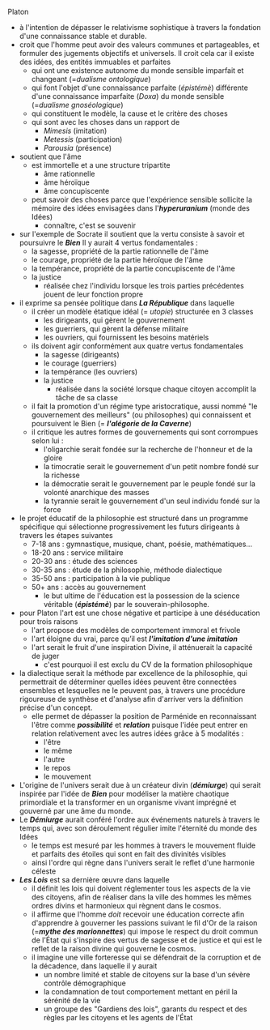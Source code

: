 Platon
- à l'intention de dépasser le relativisme sophistique à travers la fondation d'une connaissance stable et durable.
- croit que l'homme peut avoir des valeurs communes et partageables, et formuler des jugements objectifs et universels. Il croit cela car il existe des idées, des entités immuables et parfaites
  - qui ont une existence autonome du monde sensible imparfait et changeant (=*dualisme ontologique*)
  - qui font l'objet d'une connaissance parfaite (*épistémè*) différente d'une connaissance imparfaite (*Doxa*) du monde sensible (=*dualisme gnoséologique*)
  - qui constituent le modèle, la cause et le critère des choses
  - qui sont avec les choses dans un rapport de 
    - *Mimesis* (imitation)
    - *Metessis* (participation)
    - *Parousia* (présence)
- soutient que l'âme 
  - est immortelle et a une structure tripartite
    - âme rationnelle
    - âme héroïque
    - âme concupiscente
  - peut savoir des choses parce que l'expérience sensible sollicite la mémoire des idées envisagées dans l'***hyperuranium*** (monde des Idées)
    - connaître, c'est se souvenir 
- sur l'exemple de Socrate il soutient que la vertu consiste à savoir et poursuivre le ***Bien*** Il y aurait 4 vertus fondamentales :
  - la sagesse, propriété de la partie rationnelle de l'âme
  - le courage, propriété de la partie héroïque de l'âme
  - la tempérance, propriété de la partie concupiscente de l'âme
  - la justice
    - réalisée chez l'individu lorsque les trois parties précédentes jouent de leur fonction propre
- il exprime sa pensée politique dans __*La République*__ dans laquelle
  - il créer un modèle étatique idéal (= *utopie*) structurée en 3 classes 
    - les dirigeants, qui gèrent le gouvernement
    - les guerriers, qui gèrent la défense militaire
    - les ouvriers, qui fournissent les besoins matériels
  - ils doivent agir conformément aux quatre vertus fondamentales 
    - la sagesse (dirigeants)
    - le courage (guerriers)
    - la tempérance (les ouvriers)
    - la justice
      - réalisée dans la société lorsque chaque citoyen accomplit la tâche de sa classe
  - il fait la promotion d'un régime type aristocratique, aussi nommé "le gouvernement des meilleurs" (ou philosophes) qui connaissent et poursuivent le Bien (= ***l'alégorie de la Caverne***)
  - il critique les autres formes de gouvernements qui sont corrompues selon lui :
    - l'oligarchie serait fondée sur la recherche de l'honneur et de la gloire
    - la timocratie serait le gouvernement d'un petit nombre fondé sur la richesse
    - la démocratie serait le gouvernement par le peuple fondé sur la volonté anarchique des masses
    - la tyrannie serait le gouvernement d'un seul individu fondé sur la force 
- le projet éducatif de la philosophie est structuré dans un programme spécifique qui sélectionne progressivement les futurs dirigeants à travers les étapes suivantes 
  - 7-18 ans : gymnastique, musique, chant, poésie, mathématiques...
  - 18-20 ans : service militaire
  - 20-30 ans : étude des sciences
  - 30-35 ans : étude de la philosophie, méthode dialectique
  - 35-50 ans : participation à la vie publique
  - 50+ ans : accès au gouvernement
    - le but ultime de l'éducation est la possession de la science véritable (***épistémè***) par le souverain-philosophe.
- pour Platon l'art est une chose négative et participe à une déséducation pour trois raisons
  - l'art propose des modèles de comportement immoral et frivole
  - l'art éloigne du vrai, parce qu’il est ***l'imitation d'une imitation***
  - l'art serait le fruit d'une inspiration Divine, il atténuerait la capacité de juger
    - c'est pourquoi il est exclu du CV de la formation philosophique
- la dialectique serait la méthode par excellence de la philosophie, qui permettrait de déterminer quelles idées peuvent être connectées ensembles et lesquelles ne le peuvent pas, à travers une procédure rigoureuse de synthèse et d'analyse afin d'arriver vers la définition précise d'un concept.
  - elle permet de dépasser la position de Parménide en reconnaissant l'être comme ***possibilité*** et ***relation*** puisque l'idée peut entrer en relation relativement avec les autres idées grâce à 5 modalités :
    - l'être
    - le même
    - l'autre
    - le repos
    - le mouvement
- L'origine de l'univers serait due à un créateur divin (***démiurge***) qui serait inspirée par l'idée de ***Bien*** pour modéliser la matière chaotique primordiale et la transformer en un organisme vivant imprégné et gouverné par une âme du monde.
- Le ***Démiurge*** aurait conféré l'ordre aux événements naturels à travers le temps qui, avec son déroulement régulier imite l'éternité du monde des Idées
  - le temps est mesuré par les hommes à travers le mouvement fluide et parfaits des étoiles qui sont en fait des divinités visibles
  - ainsi l'ordre qui règne dans l'univers serait le reflet d'une harmonie céleste
- ***Les Lois*** est sa dernière œuvre dans laquelle 
  - il définit les lois qui doivent réglementer tous les aspects de la vie des citoyens, afin de réaliser dans la ville des hommes les mêmes ordres divins et harmonieux qui règnent dans le cosmos.
  - il affirme que l'homme *doit* recevoir une éducation correcte afin d'apprendre à gouverner les passions suivant le fil d'Or de la raison (=***mythe des marionnettes***) qui impose le respect du droit commun de l'État qui s'inspire des vertus de sagesse et de justice et qui est le reflet de la raison divine qui gouverne le cosmos.
  - il imagine une ville forteresse qui se défendrait de la corruption et de la décadence, dans laquelle il y aurait 
    - un nombre limité et stable de citoyens sur la base d'un sévère contrôle démographique
    - la condamnation de tout comportement mettant en péril la sérénité de la vie
    - un groupe des "Gardiens des lois", garants du respect et des règles par les citoyens et les agents de l'État
